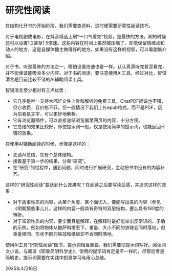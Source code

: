 # 研究性阅读

在结构化开书的开始阶段，我们需要查资料，这时便需要研究性阅读技巧。

对于电视剧或电影，在抖音精选上刷“一口气看完”视频，是最快的方法，刷的时候还可以设置1.2甚至1.5倍速。这些内容在时间上虽然被压缩了，却能保留情绪点和动人的地方，这是自媒体播主做得好的地方。如果没有这样的视频，可以看剧集介绍。

对于书，听是最笨的方法之一，哪怕设置倍速也是一样。认认真真听完甚至看完，并不能保证能吸收多少内容。对于书的阅读，要注意使用AI工具。经过对比，智谱清言是目前比较不错的AI辅助阅读工具。

智谱清言至少相对有三点优势：

- 它几乎是唯一支持大PDF文件上传和解析的免费工具。ChatPDF据说也不错，但它收费，且价格不菲。但一般情况下我们上传epub格式，而不是PDF，因为前者是文字，可以更好地解析。
- 它有浏览器插件，可以直接总结浏览器里网页的内容，十分方便。
- 它总结的效果比较好，即使提示词一般，仅是使用简单的提示词，也能返回不错的效果。

在使用AI辅助阅读的时候，步骤是这样的：

- 先请AI总结，先有个总体结构。
- 接着基于第一步的结果，分章“研究”。
- 在“研究”的过程中，遇到问题，同时进行扩展研究，主动把书中没有的内容补齐。

这样的“研究性阅读”要达到什么效果呢？在阅读之后要写读后感，并追求这样的效果：

- 对于故事性质的内容，从某个角度、某个面切入，要能写出美的内容（参见《明朝那些事儿》）。这样的内容一般具有奇特的双层结构，要么具有180度的转折。
- 对于知识性质的内容，要全面且能解释，在解释时最好能举出反常识的、矛盾的示例，例如将物体从披萨斜塔丢下，重量、大小不同的铁球会同时落地，但重量相同、形状不同的铁球和纸板却不会同时落地。

使用AI工具“研究性阅读”图书，提示词相当重要，我们需要把提示词写好。阅读网文小说，与阅读《耶鲁简明科学史》，使用的提示词肯定是不一样的，尽管后者是简明史。提示词需要在实践中刻意学习与用心总结。

2025年4月16日

